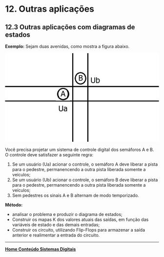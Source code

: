 # 12. Outras aplicações

## 12.3 Outras aplicações com diagramas de estados
**Exemplo:**
Sejam duas avenidas, como mostra a figura abaixo.

![Conversão FF JK para D](/sisdig_aulas/images_sisdig/semaforo.jpg)

Você precisa projetar um sistema de controle digital dos semáforos A e B.  
O controle deve satisfazer a seguinte regra:  
1. Se um usuário (Ua) acionar o controle, o semáforo A deve liberar a pista para o pedestre, permanencendo a outra pista liberada somente a veículos;
2. Se um usuário (Ub) acionar o controle, o semáforo B deve liberar a pista para o pedestre, permanencendo a outra pista liberada somente a veículos;
3. Sem pedestres os sinais A e B alternam de modo temporizado.

**Método:**
- analisar o problema e produzir o diagrama de estados;
- Construir os mapas K dos valores atuais das saídas, em função das variáveis de estado e das demais entradas;
- Construir os circuito, utilizando Flip-Flops para armazenar a saída anterior e realimentar a entrada do circuito.

___
**[Home Conteúdo Sistemas Digitais](https://github.com/claytonjasilva/claytonjasilva.github.io/blob/main/sisdig_aulas.md)**  
